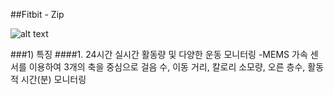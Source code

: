##Fitbit - Zip

![alt text](http://i.imgur.com/TB4edrN.png)

###1) 특징
####1. 24시간 실시간 활동량 및 다양한 운동 모니터링
-MEMS 가속 센서를 이용하여 3개의 축을 중심으로 걸음 수, 이동 거리, 칼로리 소모량,
오른 층수, 활동적 시간(분) 모니터링 
